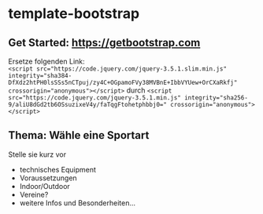 # template-bootstrap

## Get Started: https://getbootstrap.com

Ersetze folgenden Link:<br>
`<script src="https://code.jquery.com/jquery-3.5.1.slim.min.js" integrity="sha384-DfXdz2htPH0lsSSs5nCTpuj/zy4C+OGpamoFVy38MVBnE+IbbVYUew+OrCXaRkfj" crossorigin="anonymous"></script>`
durch `<script src="https://code.jquery.com/jquery-3.5.1.min.js" integrity="sha256-9/aliU8dGd2tb6OSsuzixeV4y/faTqgFtohetphbbj0=" crossorigin="anonymous"></script>`

## Thema: Wähle eine Sportart

Stelle sie kurz vor<br>
- technisches Equipment
- Voraussetzungen
- Indoor/Outdoor
- Vereine?
- weitere Infos und Besonderheiten...
